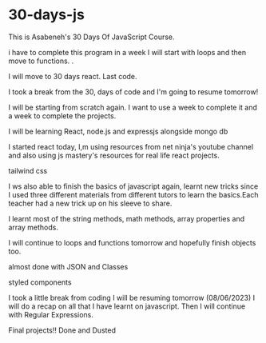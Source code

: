 # 30-days-js

This is Asabeneh's 30 Days Of JavaScript Course.

i have to complete this program in a week
I will start with loops and then move to functions. .

I will move to 30 days react.
Last code.

I took a break from the 30, days of code and I'm going to resume tomorrow!

I will be starting from scratch again. I want to use a week to complete it and a week to complete the projects.

I will be learning React, node.js and expressjs alongside mongo db

I started react today, I,m using resources from net ninja's youtube channel and also using js mastery's resources for real life react projects.

tailwind css

I ws also able to finish the basics of javascript again, learnt new tricks since I used three different materials from different tutors to learn the basics.Each teacher had a new trick up on his sleeve to share.

I learnt most of the string methods, math methods, array properties and array methods.

I will continue to loops and functions tomorrow and hopefully finish objects too.

almost done with JSON and Classes

styled components

I took a little break from coding
I will be resuming tomorrow (08/06/2023)
I will do a recap on all that I have learnt on javascript.
Then I will continue with Regular Expressions.

Final projects!!
Done and Dusted
